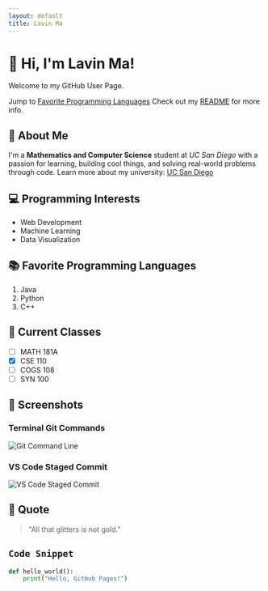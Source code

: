 ```yaml
---
layout: default
title: Lavin Ma
---
```


# 👋 Hi, I'm Lavin Ma!

Welcome to my GitHub User Page.

Jump to [Favorite Programming Languages](#-favorite-programming-languages)
Check out my [README](./README.md) for more info.

## 🧠 About Me
I'm a **Mathematics and Computer Science** student at *UC San Diego* with a passion for learning, building cool things, and solving real-world problems through code. 
Learn more about my university: [UC San Diego](https://ucsd.edu)

## 💻 Programming Interests
- Web Development
- Machine Learning
- Data Visualization

## 📚 Favorite Programming Languages
1. Java
2. Python
3. C++

## 🔨 Current Classes
- [ ] MATH 181A
- [x] CSE 110
- [ ] COGS 108
- [ ] SYN 100

## 📸 Screenshots
### Terminal Git Commands
![Git Command Line](./screenshots/CSE110_Lab1(1).png)
### VS Code Staged Commit
![VS Code Staged Commit](./screenshots/CSE110_Lab1(2).png)

## 💬 Quote
> "All that glitters is not gold."

## `Code Snippet`
```python
def hello_world():
    print("Hello, GitHub Pages!")
```
